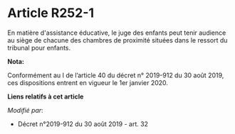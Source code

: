 # Article R252-1

En matière d'assistance éducative, le juge des enfants peut tenir audience au siège de chacune des chambres de proximité
situées dans le ressort du tribunal pour enfants.

**Nota:**

Conformément au I de l’article 40 du décret n° 2019-912 du 30 août 2019, ces dispositions entrent en vigueur le 1er janvier
2020.

**Liens relatifs à cet article**

_Modifié par_:

  - Décret n°2019-912 du 30 août 2019 - art. 32
